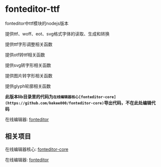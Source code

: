 fonteditor-ttf
==============

fonteditor中ttf模块的nodejs版本

提供ttf、woff、eot、svg格式字体的读取、生成和转换

提供ttf字形调整相关函数

提供otf转ttf相关函数

提供svg转字形相关函数

提供图片转字形相关函数

提供glyph轮廓相关函数

**此版本lib目录里的代码为`在线编辑器核心[fonteditor-core](https://github.com/kekee000/fonteditor-core)`导出代码，不在此处编辑代码**

在线编辑器: [fonteditor](http://font.baidu.com)

## 相关项目

在线编辑器核心: [fonteditor-core](https://github.com/kekee000/fonteditor-core)

在线编辑器: [fonteditor](https://github.com/ecomfe/fonteditor)

